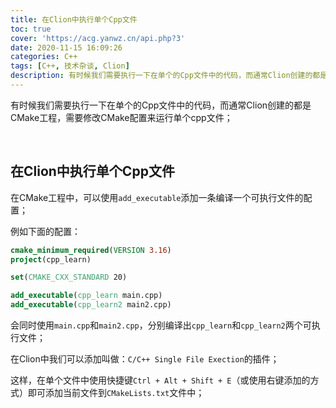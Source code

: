 ```yaml
---
title: 在Clion中执行单个Cpp文件
toc: true
cover: 'https://acg.yanwz.cn/api.php?3'
date: 2020-11-15 16:09:26
categories: C++
tags: [C++, 技术杂谈, Clion]
description: 有时候我们需要执行一下在单个的Cpp文件中的代码，而通常Clion创建的都是CMake工程，需要修改CMake配置来运行单个cpp文件；
---
```


有时候我们需要执行一下在单个的Cpp文件中的代码，而通常Clion创建的都是CMake工程，需要修改CMake配置来运行单个cpp文件；

<br/>

<!--more-->

## 在Clion中执行单个Cpp文件

在CMake工程中，可以使用`add_executable`添加一条编译一个可执行文件的配置；

例如下面的配置：

```cmake
cmake_minimum_required(VERSION 3.16)
project(cpp_learn)

set(CMAKE_CXX_STANDARD 20)

add_executable(cpp_learn main.cpp)
add_executable(cpp_learn2 main2.cpp)
```

会同时使用`main.cpp`和`main2.cpp`，分别编译出`cpp_learn`和`cpp_learn2`两个可执行文件；

在Clion中我们可以添加叫做：`C/C++ Single File Exection`的插件；

这样，在单个文件中使用快捷键`Ctrl + Alt + Shift + E`（或使用右键添加的方式）即可添加当前文件到`CMakeLists.txt`文件中；


<br/>
